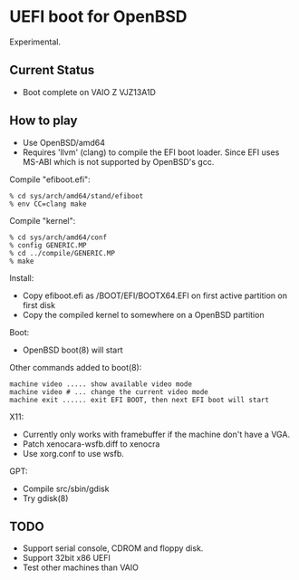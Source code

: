 UEFI boot for OpenBSD
=====================

Experimental.


Current Status
--------------

- Boot complete on VAIO Z VJZ13A1D


How to play
-----------

- Use OpenBSD/amd64
- Requires 'llvm' (clang) to compile the EFI boot loader.  Since EFI uses
  MS-ABI which is not supported by OpenBSD's gcc.


Compile "efiboot.efi":

    % cd sys/arch/amd64/stand/efiboot
    % env CC=clang make

Compile "kernel":

    % cd sys/arch/amd64/conf
    % config GENERIC.MP
    % cd ../compile/GENERIC.MP
    % make

Install:

- Copy efiboot.efi as /BOOT/EFI/BOOTX64.EFI on first active partition on
  first disk
- Copy the compiled kernel to somewhere on a OpenBSD partition

Boot:

- OpenBSD boot(8) will start

Other commands added to boot(8):

    machine video ..... show available video mode
    machine video # ... change the current video mode
    machine exit ...... exit EFI BOOT, then next EFI boot will start

X11:

- Currently only works with framebuffer if the machine don't have a VGA.
- Patch xenocara-wsfb.diff to xenocra
- Use xorg.conf to use wsfb.

GPT:

- Compile src/sbin/gdisk
- Try gdisk(8)

TODO
----

- Support serial console, CDROM and floppy disk.
- Support 32bit x86 UEFI
- Test other machines than VAIO
